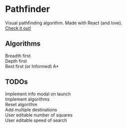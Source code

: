 # Pathfinder

Visual pathfinding algorithm. Made with React (and love).  
[Check it out!](https://ioan-pop.github.io/Pathfinder/)  

## Algorithms

Breadth first  
Depth first  
Best first (or Informed)
A*

## TODOs

Implement info modal on launch  
Implement algorithms  
Reset algorithm  
Add multiple destinations  
User editable number of squares  
User editable speed of search